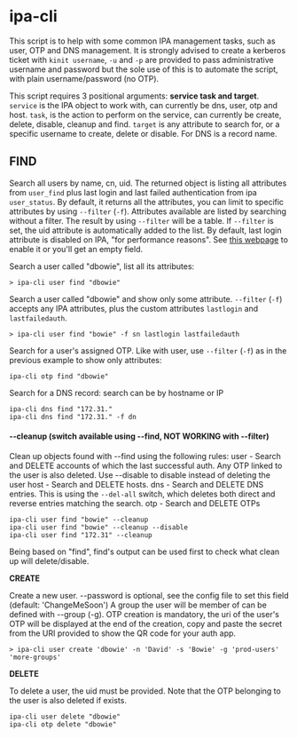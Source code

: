 # ipa-cli

This script is to help with some common IPA management tasks, such as user, OTP and DNS management.
It is strongly advised to create a kerberos ticket with `kinit username`, `-u` and `-p` are provided to pass administrative username and password but the sole use of this is to automate the script, with plain username/password (no OTP).

This script requires 3 positional arguments: **service task and target**.
`service` is the IPA object to work with, can currently be dns, user, otp and host.
`task`, is the action to perform on the service, can currently be create, delete, disable, cleanup and find.
`target` is any attribute to search for, or a specific username to create, delete or disable. For DNS is a record name.


## FIND

Search all users by name, cn, uid. The returned object is listing all attributes from `user_find` plus last login and last failed authentication from ipa `user_status`.
By default, it returns all the attributes, you can limit to specific attributes by using `--filter` (`-f`). Attributes available are listed by searching without a filter. The result by using `--filter` will be a table. If `--filter` is set, the uid attribute is automatically added to the list.
By default, last login attribute is disabled on IPA, "for performance reasons". See [this webpage](https://access.redhat.com/documentation/en-us/red_hat_enterprise_linux/7/html/linux_domain_identity_authentication_and_policy_guide/enabling-tracking-of-last-successful-kerberos-authentication)  to enable it or you'll get an empty field.

Search a user called "dbowie", list all its attributes:
```
> ipa-cli user find "dbowie"
```
Search a user called "dbowie" and show only some attribute. `--filter` (`-f`) accepts any IPA attributes, plus the custom attributes `lastlogin` and `lastfailedauth`.
```
> ipa-cli user find "bowie" -f sn lastlogin lastfailedauth
```
Search for a user's assigned OTP. Like with user, use `--filter` (`-f`) as in the previous example to show only attributes:
```
ipa-cli otp find "dbowie"
```
Search for a DNS record: search can be by hostname or IP
```
ipa-cli dns find "172.31."
ipa-cli dns find "172.31." -f dn
```

#### --cleanup (switch available using --find, NOT WORKING with --filter)

Clean up objects found with --find using the following rules:
user - Search and DELETE accounts of which the last successful auth. Any OTP linked to the user is also deleted. Use --disable to disable instead of deleting the user
host - Search and DELETE hosts.
dns - Search and DELETE DNS entries. This is using the `--del-all` switch, which deletes both direct and reverse entries matching the search.
otp - Search and DELETE OTPs

```
ipa-cli user find "bowie" --cleanup
ipa-cli user find "bowie" --cleanup --disable
ipa-cli user find "172.31" --cleanup
```

Being based on "find", find's output can be used first to check what clean up will delete/disable.


**CREATE**

Create a new user. --password is optional, see the config file to set this field (default: 'ChangeMeSoon')
A group the user will be member of can be defined with --group (-g). OTP creation is mandatory, the uri of the user's OTP
will be displayed at the end of the creation, copy and paste the secret from the URI provided to show the QR code for your auth app.
```
> ipa-cli user create 'dbowie' -n 'David' -s 'Bowie' -g 'prod-users' 'more-groups'
```


**DELETE**

To delete a user, the uid must be provided. Note that the OTP belonging to the user is also deleted if exists.
```
ipa-cli user delete "dbowie"
ipa-cli otp delete "dbowie"
```

